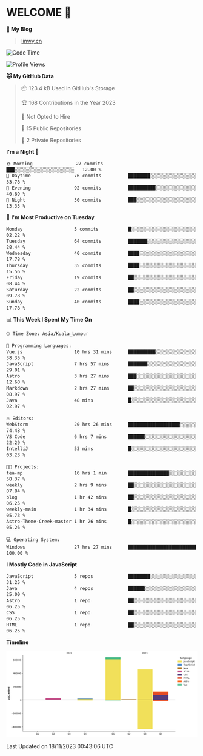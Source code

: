 # WELCOME 👋

**🐶 My Blog**
> [linwy.cn](linwy.cn)
<!--START_SECTION:waka-->
![Code Time](http://img.shields.io/badge/Code%20Time-567%20hrs%201%20min-blue)

![Profile Views](http://img.shields.io/badge/Profile%20Views-115-blue)

**🐱 My GitHub Data** 

> 📦 123.4 kB Used in GitHub's Storage 
 > 
> 🏆 168 Contributions in the Year 2023
 > 
> 🚫 Not Opted to Hire
 > 
> 📜 15 Public Repositories 
 > 
> 🔑 2 Private Repositories 
 > 
**I'm a Night 🦉** 

```text
🌞 Morning                27 commits          ███░░░░░░░░░░░░░░░░░░░░░░   12.00 % 
🌆 Daytime                76 commits          ████████░░░░░░░░░░░░░░░░░   33.78 % 
🌃 Evening                92 commits          ██████████░░░░░░░░░░░░░░░   40.89 % 
🌙 Night                  30 commits          ███░░░░░░░░░░░░░░░░░░░░░░   13.33 % 
```
📅 **I'm Most Productive on Tuesday** 

```text
Monday                   5 commits           █░░░░░░░░░░░░░░░░░░░░░░░░   02.22 % 
Tuesday                  64 commits          ███████░░░░░░░░░░░░░░░░░░   28.44 % 
Wednesday                40 commits          ████░░░░░░░░░░░░░░░░░░░░░   17.78 % 
Thursday                 35 commits          ████░░░░░░░░░░░░░░░░░░░░░   15.56 % 
Friday                   19 commits          ██░░░░░░░░░░░░░░░░░░░░░░░   08.44 % 
Saturday                 22 commits          ██░░░░░░░░░░░░░░░░░░░░░░░   09.78 % 
Sunday                   40 commits          ████░░░░░░░░░░░░░░░░░░░░░   17.78 % 
```


📊 **This Week I Spent My Time On** 

```text
🕑︎ Time Zone: Asia/Kuala_Lumpur

💬 Programming Languages: 
Vue.js                   10 hrs 31 mins      ██████████░░░░░░░░░░░░░░░   38.35 % 
JavaScript               7 hrs 57 mins       ███████░░░░░░░░░░░░░░░░░░   29.01 % 
Astro                    3 hrs 27 mins       ███░░░░░░░░░░░░░░░░░░░░░░   12.60 % 
Markdown                 2 hrs 27 mins       ██░░░░░░░░░░░░░░░░░░░░░░░   08.97 % 
Java                     48 mins             █░░░░░░░░░░░░░░░░░░░░░░░░   02.97 % 

🔥 Editors: 
WebStorm                 20 hrs 26 mins      ███████████████████░░░░░░   74.48 % 
VS Code                  6 hrs 7 mins        ██████░░░░░░░░░░░░░░░░░░░   22.29 % 
IntelliJ                 53 mins             █░░░░░░░░░░░░░░░░░░░░░░░░   03.23 % 

🐱‍💻 Projects: 
tea-mp                   16 hrs 1 min        ███████████████░░░░░░░░░░   58.37 % 
weekly                   2 hrs 9 mins        ██░░░░░░░░░░░░░░░░░░░░░░░   07.84 % 
blog                     1 hr 42 mins        ██░░░░░░░░░░░░░░░░░░░░░░░   06.25 % 
weekly-main              1 hr 34 mins        █░░░░░░░░░░░░░░░░░░░░░░░░   05.73 % 
Astro-Theme-Creek-master 1 hr 26 mins        █░░░░░░░░░░░░░░░░░░░░░░░░   05.26 % 

💻 Operating System: 
Windows                  27 hrs 27 mins      █████████████████████████   100.00 % 
```

**I Mostly Code in JavaScript** 

```text
JavaScript               5 repos             ████████░░░░░░░░░░░░░░░░░   31.25 % 
Java                     4 repos             ██████░░░░░░░░░░░░░░░░░░░   25.00 % 
Astro                    1 repo              ██░░░░░░░░░░░░░░░░░░░░░░░   06.25 % 
CSS                      1 repo              ██░░░░░░░░░░░░░░░░░░░░░░░   06.25 % 
HTML                     1 repo              ██░░░░░░░░░░░░░░░░░░░░░░░   06.25 % 
```



**Timeline**

![Lines of Code chart](https://raw.githubusercontent.com/rieraa/rieraa/main/assets/bar_graph.png)


 Last Updated on 18/11/2023 00:43:06 UTC
<!--END_SECTION:waka-->
